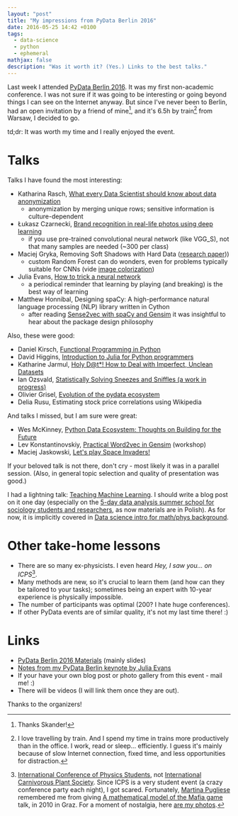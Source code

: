 ```yaml
---
layout: "post"
title: "My impressions from PyData Berlin 2016"
date: 2016-05-25 14:42 +0100
tags:
  - data-science
  - python
  - ephemeral
mathjax: false
description: "Was it worth it? (Yes.) Links to the best talks."
---
```



Last week I attended [PyData Berlin 2016](http://pydata.org/berlin2016/schedule/). It was my first non-academic conference. I was not sure if it was going to be interesting or going beyond things I can see on the Internet anyway. But since I've never been to Berlin, had an open invitation by a friend of mine[^skander], and it's 6.5h by train[^trains] from Warsaw, I decided to go.

td;dr: It was worth my time and I really enjoyed the event.


# Talks

Talks I have found the most interesting:

* Katharina Rasch, [What every Data Scientist should know about data anonymization](https://github.com/krasch/presentations/blob/master/pydata_Berlin_2016.pdf)
  * anonymization by merging unique rows; sensitive information is culture-dependent
* Łukasz Czarnecki, [Brand recognition in real-life photos using deep learning](http://www.slideshare.net/ukaszCzarnecki/brand-recognition-in-reallife-photos-using-deep-learning-lukasz-czarnecki-pydata-berlin-2016/)
  * if you use pre-trained convolutional neural network (like VGG_S), not that many samples are needed (~300 per class)
* Maciej Gryka, Removing Soft Shadows with Hard Data ([research paper](http://www0.cs.ucl.ac.uk/staff/M.Gryka/download/learning-to-remove-soft-shadows.pdf)))
  * custom Random Forest can do wonders, even for problems typically suitable for CNNs (vide [image colorization](http://richzhang.github.io/colorization/))
* Julia Evans, [How to trick a neural network](http://jvns.ca/blog/2016/05/21/a-few-notes-from-my-pydata-berlin-keynote/)
  * a periodical reminder that learning by playing (and breaking) is the best way of learning
* Matthew Honnibal, Designing spaCy: A high-performance natural language processing (NLP) library written in Cython
  * after reading [Sense2vec with spaCy and Gensim](https://spacy.io/blog/sense2vec-with-spacy) it was insightful to hear about the package design philosophy

Also, these were good:

* Daniel Kirsch, [Functional Programming in Python](https://github.com/kirel/functional-python)
* David Higgins, [Introduction to Julia for Python programmers](https://github.com/daveh19/pydataberlin2016)
* Katharine Jarmul, [Holy D@t*! How to Deal with Imperfect, Unclean Datasets](https://docs.google.com/presentation/d/1G-lgHKTdrqeeJhcvVmd7C9gOIfTRe429zhBN6lmKKzA/)
* Ian Ozsvald, [Statistically Solving Sneezes and Sniffles (a work in progress)](http://ianozsvald.com/2016/05/07/statistically-solving-sneezes-and-sniffles-a-work-in-progress-report-at-pydatalondon-2016/)
* Olivier Grisel, [Evolution of the pydata ecosystem](http://ogrisel.github.io/decks/2016_pydata_berlin/)
* Delia Rusu, Estimating stock price correlations using Wikipedia

And talks I missed, but I am sure were great:

* Wes McKinney, [Python Data Ecosystem: Thoughts on Building for the Future](http://www.slideshare.net/wesm/python-data-ecosystem-thoughts-on-building-for-the-future)
* Lev Konstantinovskiy, [Practical Word2vec in Gensim](https://github.com/RaRe-Technologies/movie-plots-by-genre) (workshop)
* Maciej Jaskowski, [Let's play Space Invaders!](http://maciejjaskowski.github.io/2016/03/09/space-invaders.html)

If your beloved talk is not there, don't cry - most likely it was in a parallel session. (Also, in general topic selection and quality of presentation was good.)

I had a lightning talk: [Teaching Machine Learning](https://speakerdeck.com/pmigdal/teaching-machine-learning). I should write a blog post on it one day (especially on the [5-day data analysis summer school for sociology students and researchers](https://github.com/DELabUW/szkola-letnia-2015), as now materials are in Polish). As for now, it is implicitly covered in [Data science intro for math/phys background](http://p.migdal.pl/2016/03/15/data-science-intro-for-math-phys-background.html).


# Other take-home lessons

* There are so many ex-physicists. I even heard *Hey, I saw you... on ICPS*[^icps].
* Many methods are new, so it's crucial to learn them (and how can they be tailored to your tasks); sometimes being an expert with 10-year experience is physically impossible.
* The number of participants was optimal (200? I hate huge conferences).
* If other PyData events are of similar quality, it's not my last time there! :)


# Links

* [PyData Berlin 2016 Materials](https://github.com/deeplook/pydata_berlin2016_materials) (mainly slides)
* [Notes from my PyData Berlin keynote by Julia Evans](http://jvns.ca/blog/2016/05/21/a-few-notes-from-my-pydata-berlin-keynote/)
* If your have your own blog post or photo gallery from this event - mail me! :)
* There will be videos (I will link them once they are out).

Thanks to the organizers!


[^skander]: Thanks Skander!
[^trains]: I love travelling by train. And I spend my time in trains more productively than in the office. I work, read or sleep... efficiently. I guess it's mainly because of slow Internet connection, fixed time, and less opportunities for distraction.
[^icps]: [International Conference of Physics Students](https://en.wikipedia.org/wiki/International_Conference_of_Physics_Students), not [International Carnivorous Plant Society](http://www.carnivorousplants.org/). Since ICPS is a very student event (a crazy conference party each night), I got scared. Fortunately, [Martina Pugliese](https://twitter.com/m_letitbe) remembered me from giving [A mathematical model of the Mafia game](https://arxiv.org/abs/1009.1031) talk, in 2010 in Graz. For a moment of nostalgia, here [are my photos](http://migdal.zenfolio.com/2010/icps2010graz).

